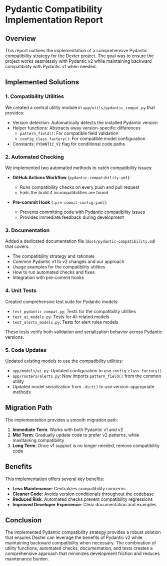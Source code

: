 # Pydantic Compatibility Implementation Report

## Overview

This report outlines the implementation of a comprehensive Pydantic compatibility strategy for the Dexter project. The goal was to ensure the project works seamlessly with Pydantic v2 while maintaining backward compatibility with Pydantic v1 when needed.

## Implemented Solutions

### 1. Compatibility Utilities

We created a central utility module in `app/utils/pydantic_compat.py` that provides:

- Version detection: Automatically detects the installed Pydantic version
- Helper functions: Abstracts away version-specific differences
  - `pattern_field()`: For compatible field validation
  - `config_class_factory()`: For compatible model configuration
- Constants: `PYDANTIC_V2` flag for conditional code paths

### 2. Automated Checking

We implemented two automated methods to catch compatibility issues:

- **GitHub Actions Workflow** (`pydantic-compatibility.yml`): 
  - Runs compatibility checks on every push and pull request
  - Fails the build if incompatibilities are found

- **Pre-commit Hook** (`.pre-commit-config.yaml`):
  - Prevents committing code with Pydantic compatibility issues
  - Provides immediate feedback during development

### 3. Documentation

Added a dedicated documentation file (`docs/pydantic-compatibility.md`) that covers:

- The compatibility strategy and rationale
- Common Pydantic v1 to v2 changes and our approach
- Usage examples for the compatibility utilities
- How to run automated checks and fixes
- Integration with pre-commit hooks

### 4. Unit Tests

Created comprehensive test suite for Pydantic models:

- `test_pydantic_compat.py`: Tests for the compatibility utilities
- `test_ai_models.py`: Tests for AI-related models
- `test_alerts_models.py`: Tests for alert rules models

These tests verify both validation and serialization behavior across Pydantic versions.

### 5. Code Updates

Updated existing models to use the compatibility utilities:

- `app/models/ai.py`: Updated configuration to use `config_class_factory()`
- `app/routers/alerts.py`: Now imports `pattern_field()` from the common utility
- Updated model serialization from `.dict()` to use version-appropriate methods

## Migration Path

The implementation provides a smooth migration path:

1. **Immediate Term**: Works with both Pydantic v1 and v2
2. **Mid Term**: Gradually update code to prefer v2 patterns, while maintaining compatibility
3. **Long Term**: Once v1 support is no longer needed, remove compatibility code

## Benefits

This implementation offers several key benefits:

- **Less Maintenance**: Centralizes compatibility concerns
- **Cleaner Code**: Avoids version conditionals throughout the codebase
- **Reduced Risk**: Automated checks prevent compatibility regressions
- **Improved Developer Experience**: Clear documentation and examples

## Conclusion

The implemented Pydantic compatibility strategy provides a robust solution that ensures Dexter can leverage the benefits of Pydantic v2 while maintaining backward compatibility when necessary. The combination of utility functions, automated checks, documentation, and tests creates a comprehensive approach that minimizes development friction and reduces maintenance burden.
